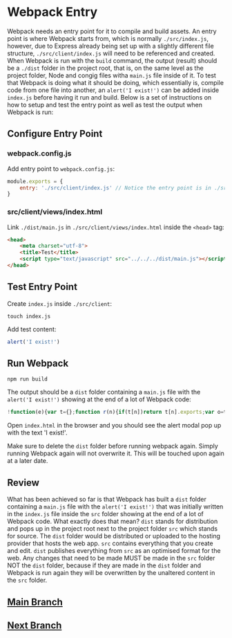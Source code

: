 # Webpack Entry
Webpack needs an entry point for it to compile and build assets. An entry point is where Webpack starts from, which is normally `./src/index.js`, however, due to Express already being set up with a slightly different file structure, `./src/client/index.js` will need to be referenced and created. When Webpack is run with the `build` command, the output (result) should be a `./dist` folder in the project root, that is, on the same level as the project folder, Node and congig files witha `main.js` file inside of it. To test that Webpack is doing what it should be doing, which essentially is, compile code from one file into another, an `alert('I exist!')` can be added inside `index.js` before having it run and build. Below is a set of instructions on how to setup and test the entry point as well as test the output when Webpack is run:

## Configure Entry Point
### webpack.config.js
Add entry point to `webpack.config.js`:
```js
module.exports = {
    entry: './src/client/index.js' // Notice the entry point is in ./src/client/index.js and not ./src/index.js
}
```

### src/client/views/index.html
Link `./dist/main.js` in `./src/client/views/index.html` inside the `<head>` tag:
```html
<head>
    <meta charset="utf-8">
    <title>Test</title>
    <script type="text/javascript" src="../../../dist/main.js"></script>
</head>
```

## Test Entry Point
Create `index.js` inside `./src/client`:
```
touch index.js
```
Add test content:
```js
alert('I exist!')
```

## Run Webpack
```
npm run build
```
The output should be a `dist` folder containing a `main.js` file with the `alert('I exist!')` showing at the end of a lot of Webpack code:
```js
!function(e){var t={};function r(n){if(t[n])return t[n].exports;var o=t[n]={i:n,l:!1,exports:{}};return e[n].call(o.exports,o,o.exports,r),o.l=!0,o.exports}r.m=e,r.c=t,r.d=function(e,t,n){r.o(e,t)||Object.defineProperty(e,t,{enumerable:!0,get:n})},r.r=function(e){"undefined"!=typeof Symbol&&Symbol.toStringTag&&Object.defineProperty(e,Symbol.toStringTag,{value:"Module"}),Object.defineProperty(e,"__esModule",{value:!0})},r.t=function(e,t){if(1&t&&(e=r(e)),8&t)return e;if(4&t&&"object"==typeof e&&e&&e.__esModule)return e;var n=Object.create(null);if(r.r(n),Object.defineProperty(n,"default",{enumerable:!0,value:e}),2&t&&"string"!=typeof e)for(var o in e)r.d(n,o,function(t){return e[t]}.bind(null,o));return n},r.n=function(e){var t=e&&e.__esModule?function(){return e.default}:function(){return e};return r.d(t,"a",t),t},r.o=function(e,t){return Object.prototype.hasOwnProperty.call(e,t)},r.p="",r(r.s=0)}([function(e,t){alert("I exist!")}]);
```
Open `index.html` in the browser and you should see the alert modal pop up with the text 'I exist!'.

Make sure to delete the `dist` folder before running webpack again. Simply running Webpack again will not overwrite it. This will be touched upon again at a later date.

## Review
What has been achieved so far is that Webpack has built a `dist` folder containing a `main.js` file with the `alert('I exist!')` that was initially written in the `index.js` file inside the `src` folder showing at the end of a lot of Webpack code. What exactly does that mean? `dist` stands for distribution and pops up in the project root next to the project folder `src` which stands for source. The `dist` folder would be distributed or uploaded to the hosting provider that hosts the web app. `src` contains everything that you create and edit. `dist` publishes everything from `src` as an optimised format for the web. Any changes that need to be made MUST be made in the `src` folder NOT the `dist` folder, because if they are made in the `dist` folder and Webpack is run again they will be overwritten by the unaltered content in the `src` folder.

## [Main Branch](https://github.com/michihodges/webpack-basics)
## [Next Branch](https://github.com/michihodges/webpack-basics/tree/05-webpack-loaders)
